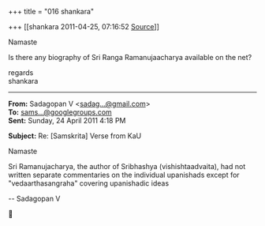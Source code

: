 +++
title = "016 shankara"

+++
[[shankara	2011-04-25, 07:16:52 [Source](https://groups.google.com/g/samskrita/c/8DOwK2GjMcM)]]



Namaste

  

Is there any biography of Sri Ranga Ramanujaacharya available on the net?



regards  
shankara  

------------------------------------------------------------------------

**From:** Sadagopan V \<[sadag...@gmail.com]()\>  
**To:** [sams...@googlegroups.com]()  
**Sent:** Sunday, 24 April 2011 4:18 PM

  
**Subject:** Re: \[Samskrita\] Verse from KaU  

Namaste

  
Sri Ramanujacharya, the author of Sribhashya (vishishtaadvaita), had not written separate commentaries on the individual upanishads except for "vedaarthasangraha" covering upanishadic ideas



-- Sadagopan V  

> 
> > 
> > 
> > 
> >   
> > 
> > 

  
  
  
  



